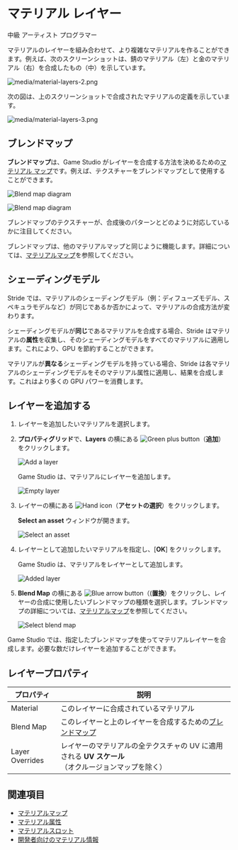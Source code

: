 # マテリアル レイヤー
<!--
# Material layers
-->

<span class="label label-doc-level">中級</span>
<span class="label label-doc-audience">アーティスト</span>
<span class="label label-doc-audience">プログラマー</span>
<!--
<span class="label label-doc-level">Intermediate</span>
<span class="label label-doc-audience">Artist</span>
<span class="label label-doc-audience">Programmer</span>
-->

マテリアルのレイヤーを組み合わせて、より複雑なマテリアルを作ることができます。例えば、次のスクリーンショットは、錆のマテリアル（左）と金のマテリアル（右）を合成したもの（中）を示しています。
<!--
You can combine layers of materials to build more complex materials. For example, this screenshot shows the blending of a rust material (left) with a gold material (right):
-->

![media/material-layers-2.png](media/material-layers-2.png) 

次の図は、上のスクリーンショットで合成されたマテリアルの定義を示しています。
<!--
This diagram shows the definition of the materials blended in the screenshot above:
-->

![media/material-layers-3.png](media/material-layers-3.png)

## ブレンドマップ
<!--
## Blend maps
-->

**ブレンドマップ**は、Game Studio がレイヤーを合成する方法を決めるための[マテリアル マップ](material-maps.md)です。例えば、テクスチャーをブレンドマップとして使用することができます。
<!--
**Blend maps** are [material maps](material-maps.md) that determine how Game Studio blends layers. For example, you can use a texture as a blend map:
-->

![Blend map diagram](media/blend-map-diagram.png)

![Blend map diagram](media/blend-map-diagram2.png)

ブレンドマップのテクスチャーが、合成後のパターンとどのように対応しているかに注目してください。
<!--
Note how the blend map texture corresponds to the patterning on the result.
-->

ブレンドマップは、他のマテリアルマップと同じように機能します。詳細については、[マテリアルマップ](material-maps.md)を参照してください。
<!--
Blend maps work the same way as any other kind of material map. For more information, see [Material maps](material-maps.md).
-->

## シェーディングモデル
<!--
## Shading models
-->

Stride では、マテリアルのシェーディングモデル（例：ディフューズモデル、スペキュラモデルなど）が同じであるか否かによって、マテリアルの合成方法が変わります。
<!--
Stride blends materials differently depending on whether their shading models (eg diffuse models, specular models, etc) are different.
-->

シェーディングモデルが**同じ**であるマテリアルを合成する場合、Stride はマテリアルの**属性**を収集し、そのシェーディングモデルをすべてのマテリアルに適用します。これにより、GPU を節約することができます。
<!--
If you blend materials that have **identical** shading models, Stride collects the **attributes** of the materials, then applies the shading models to all of them. This saves GPU.
-->

マテリアルが**異なる**シェーディングモデルを持っている場合、Stride は各マテリアルのシェーディングモデルをそのマテリアル属性に適用し、結果を合成します。これはより多くの GPU パワーを消費します。
<!--
If the materials have **different** shading models, Stride applies each material's shading models to that material's attributes, then blends the results. This uses more GPU.
-->

## レイヤーを追加する
<!--
## Add a layer
-->

1. レイヤーを追加したいマテリアルを選択します。

2. **プロパティグリッド**で、**Layers** の横にある ![Green plus button](../../game-studio/media/green-plus-icon.png)（**追加**）をクリックします。

    ![Add a layer](media/add-a-layer.png)

    Game Studio は、マテリアルにレイヤーを追加します。

    ![Empty layer](media/empty-layer.png)

3. レイヤーの横にある ![Hand icon](../../game-studio/media/hand-icon.png)（**アセットの選択**）をクリックします。

    **Select an asset** ウィンドウが開きます。

    ![Select an asset](media/material-asset-picker.png)

4. レイヤーとして追加したいマテリアルを指定し、[**OK**] をクリックします。

    Game Studio は、マテリアルをレイヤーとして追加します。
    
    ![Added layer](media/added-layer.png)

5. **Blend Map** の横にある ![Blue arrow button](../../game-studio/media/blue-arrow-icon.png)（(**置換**）をクリックし、レイヤーの合成に使用したいブレンドマップの種類を選択します。ブレンドマップの詳細については、[マテリアルマップ](material-maps.md)を参照してください。

    ![Select blend map](media/select-blend-map.png)

<!--
1. Select the material you want to add a layer to.

2. In the **Property Grid** (on the right by default), next to **Layers**, click ![Green plus button](~/manual/game-studio/media/green-plus-icon.png) (**Add**).

    ![Add a layer](media/add-a-layer.png)

    Game Studio adds a layer to the material.

    ![Empty layer](media/empty-layer.png)

3. Next to the layer, click ![Hand icon](~/manual/game-studio/media/hand-icon.png) (**Select an asset**).

    The **Select an asset** window opens.

    ![Select an asset](media/material-asset-picker.png)

4. Specify a material you want to add as a layer and click **OK**.

    Game Studio adds the material as a layer.
    
    ![Added layer](media/added-layer.png)

5. Next to **Blend Map**, click ![Blue arrow button](~/manual/game-studio/media/blue-arrow-icon.png) (**Replace**) and select the type of blend map you want to use to blend the layers. For more information about blend maps, see [Material maps](material-maps.md).

    ![Select blend map](media/select-blend-map.png)
-->

Game Studio では、指定したブレンドマップを使ってマテリアルレイヤーを合成します。必要な数だけレイヤーを追加することができます。
<!--
Game Studio blends the material layers using the blend map you specified. You can add as many layers as you need.
-->

## レイヤープロパティ
<!--
## Layer properties
-->

| プロパティ       | 説明
| --------------- | --------------- 
| Material        | このレイヤーに合成されているマテリアル
| Blend Map       | このレイヤーと上のレイヤーを合成するための[ブレンドマップ](material-maps.md)
| Layer Overrides | レイヤーのマテリアルの全テクスチャの UV に適用される **UV スケール**（オクルージョンマップを除く）

<!--
| Property        | Description 
| --------------- | --------------- 
| Material        | The material blended in this layer
| Blend Map       | The [blend map](material-maps.md) used to blend this layer with the layer above
| Layer Overrides |  **UV Scale**: A UV scale applied to all textures UV of the material of the layer (excluding the occlusion map)
-->

## 関連項目
<!--
## See also
-->

* [マテリアルマップ](material-maps.md)
* [マテリアル属性](material-attributes.md)
* [マテリアルスロット](material-slots.md)
* [開発者向けのマテリアル情報](materials-for-developers.md)

<!--
* [Material maps](material-maps.md)
* [Material attributes](material-attributes.md)
* [Material slots](material-slots.md)
* [Materials for developers](materials-for-developers.md)
-->
